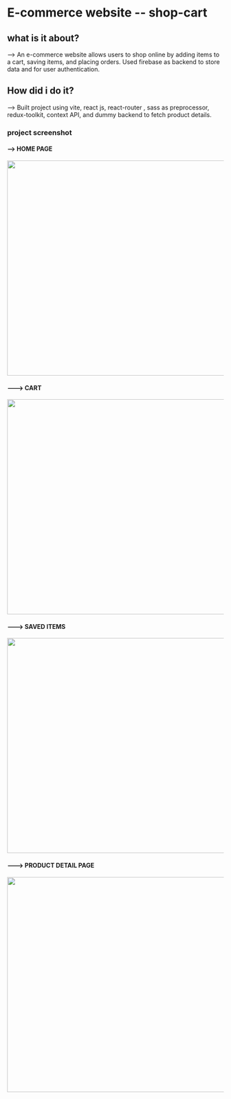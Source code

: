 # E-commerce website -- shop-cart

## what is it about?
--> An e-commerce website allows users to shop online by adding items to a cart, saving items, and placing orders. Used firebase as backend to store data and for user authentication.

## How did i do it?
--> Built project using vite, react js, react-router , sass as preprocessor, redux-toolkit, context API, and dummy backend to fetch product details.

### project screenshot

#### --> HOME PAGE

<img src="https://user-images.githubusercontent.com/100474477/224481033-74de7e77-d4fb-4559-81f3-b7fbdc723d93.png" width='800px' height="500px"/>

#### ---> CART

<img src="https://user-images.githubusercontent.com/100474477/224481121-a09710b3-a35a-402e-9188-b24ec9a76276.png" width='800px' height="500px"/>

#### ---> SAVED ITEMS

<img src="https://user-images.githubusercontent.com/100474477/224481222-a231b232-732c-440b-95f6-dfe15bbb3c51.png" width='800px' height="500px"/>


#### ---> PRODUCT DETAIL PAGE

<img src="https://user-images.githubusercontent.com/100474477/224481278-ace28944-e8e2-423f-9738-e8d1ae039dd0.png" width='800px' height="500px"/>


